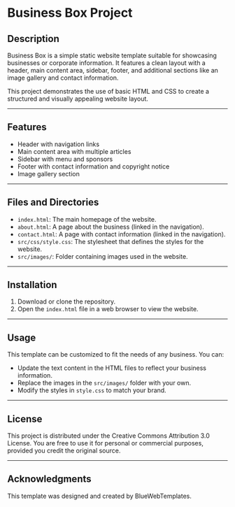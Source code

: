 # Business Box Project

## Description

Business Box is a simple static website template suitable for showcasing businesses or corporate information. It features a clean layout with a header, main content area, sidebar, footer, and additional sections like an image gallery and contact information.

This project demonstrates the use of basic HTML and CSS to create a structured and visually appealing website layout.

---

## Features

- Header with navigation links
- Main content area with multiple articles
- Sidebar with menu and sponsors
- Footer with contact information and copyright notice
- Image gallery section

---

## Files and Directories

- `index.html`: The main homepage of the website.
- `about.html`: A page about the business (linked in the navigation).
- `contact.html`: A page with contact information (linked in the navigation).
- `src/css/style.css`: The stylesheet that defines the styles for the website.
- `src/images/`: Folder containing images used in the website.

---

## Installation

1. Download or clone the repository.
2. Open the `index.html` file in a web browser to view the website.

---

## Usage

This template can be customized to fit the needs of any business. You can:

- Update the text content in the HTML files to reflect your business information.
- Replace the images in the `src/images/` folder with your own.
- Modify the styles in `style.css` to match your brand.

---

## License

This project is distributed under the Creative Commons Attribution 3.0 License. You are free to use it for personal or commercial purposes, provided you credit the original source.

---

## Acknowledgments

This template was designed and created by BlueWebTemplates.
